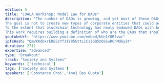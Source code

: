 ```yaml
---
edition: 5
title: "COALA Workshop: Model Law for DAOs"
description: "The number of DAOs is growing, and yet most of these DAOs still cannot interact with legal entities, because they do not have legal personality or legal capacity. This workshop is aimed at drafting model legislation for governments to recognize DAOs as legal persons, provided that they possess specific characteristics that facilitate interaction with third parties, and that they provide minimum guarantees of soundness, oversight and accountability. 
The goal is not to create new types of corporate entities that could accommodate a DAO (c.f. the approach taken by Vermont and Malta), but rather to carve out some kind of legal recognition to DAOs that subsists in an “alegal” state (a.k.a in the blockchain world) and not in a particular geographic jurisdiction in which they would otherwise need to be incorporated.
To the extent that blockchain technology has newly endowed DAOs with both technical and economic agency (c.f. their ability to own crypto-assets and to enter into smart contract relationships), it has become crucial for national jurisdictions to recognize these new technical opportunities, and grant DAOs with some kind of legal personality and legal capacity in order to enable these technical affordances and match them with newfound legal affordances.
This work requires building a definition of who are the DAOs that should be recognized as legal persons, and what are the legal or technical requirements they should comply with to avail themselves of legal personality and legal capacity. Once this preliminary work has been done, we will work on drafting a model law for DAOs that could be adopted by a variety of national jurisdictions."
youtubeUrl: "https://www.youtube.com/embed/bUn1Y8Blvwc"
ipfsHash: "QmVKKdbkrE8EEzYfJ1Y85GttLiC1iGQ5XQSEwRCnMdGyZ4"
duration: 2711
expertise: "advanced"
type: "Breakout"
track: "Society and Systems"
keywords: ['technical']
tags: ['Society and Systems']
speakers: ['Constance Choi','Anuj Das Gupta']
---
```


